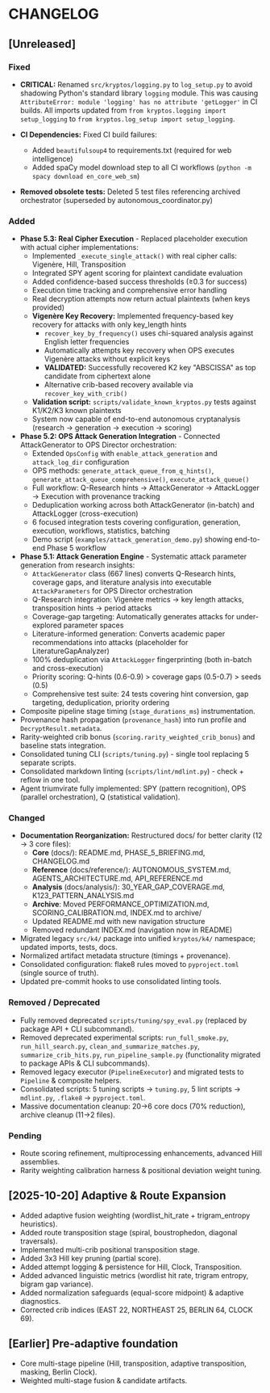 # CHANGELOG

## [Unreleased]

### Fixed

* **CRITICAL:** Renamed `src/kryptos/logging.py` to `log_setup.py` to avoid shadowing Python's standard library
`logging` module. This was causing `AttributeError: module 'logging' has no attribute 'getLogger'` in CI builds. All
imports updated from `from kryptos.logging import setup_logging` to `from kryptos.log_setup import setup_logging`.

* **CI Dependencies:** Fixed CI build failures:

  - Added `beautifulsoup4` to requirements.txt (required for web intelligence)
  - Added spaCy model download step to all CI workflows (`python -m spacy download en_core_web_sm`)

* **Removed obsolete tests:** Deleted 5 test files referencing archived orchestrator (superseded by
autonomous_coordinator.py)

### Added

* **Phase 5.3: Real Cipher Execution** - Replaced placeholder execution with actual cipher implementations:
  - Implemented `_execute_single_attack()` with real cipher calls: Vigenère, Hill, Transposition
  - Integrated SPY agent scoring for plaintext candidate evaluation
  - Added confidence-based success thresholds (≥0.3 for success)
  - Execution time tracking and comprehensive error handling
  - Real decryption attempts now return actual plaintexts (when keys provided)
  - **Vigenère Key Recovery:** Implemented frequency-based key recovery for attacks with only key_length hints
    - `recover_key_by_frequency()` uses chi-squared analysis against English letter frequencies
    - Automatically attempts key recovery when OPS executes Vigenère attacks without explicit keys
    - **VALIDATED:** Successfully recovered K2 key "ABSCISSA" as top candidate from ciphertext alone
    - Alternative crib-based recovery available via `recover_key_with_crib()`
  - **Validation script:** `scripts/validate_known_kryptos.py` tests against K1/K2/K3 known plaintexts
  - System now capable of end-to-end autonomous cryptanalysis (research → generation → execution → scoring)
* **Phase 5.2: OPS Attack Generation Integration** - Connected AttackGenerator to OPS Director orchestration:
  - Extended `OpsConfig` with `enable_attack_generation` and `attack_log_dir` configuration
  - OPS methods: `generate_attack_queue_from_q_hints()`, `generate_attack_queue_comprehensive()`,
    `execute_attack_queue()`
  - Full workflow: Q-Research hints → AttackGenerator → AttackLogger → Execution with provenance tracking
  - Deduplication working across both AttackGenerator (in-batch) and AttackLogger (cross-execution)
  - 6 focused integration tests covering configuration, generation, execution, workflows, statistics, batching
  - Demo script (`examples/attack_generation_demo.py`) showing end-to-end Phase 5 workflow
* **Phase 5.1: Attack Generation Engine** - Systematic attack parameter generation from research insights:
  - `AttackGenerator` class (667 lines) converts Q-Research hints, coverage gaps, and literature analysis into
    executable `AttackParameters` for OPS Director orchestration
  - Q-Research integration: Vigenère metrics → key length attacks, transposition hints → period attacks
  - Coverage-gap targeting: Automatically generates attacks for under-explored parameter spaces
  - Literature-informed generation: Converts academic paper recommendations into attacks (placeholder for
    LiteratureGapAnalyzer)
  - 100% deduplication via `AttackLogger` fingerprinting (both in-batch and cross-execution)
  - Priority scoring: Q-hints (0.6-0.9) > coverage gaps (0.5-0.7) > seeds (0.5)
  - Comprehensive test suite: 24 tests covering hint conversion, gap targeting, deduplication, priority ordering
* Composite pipeline stage timing (`stage_durations_ms`) instrumentation.
* Provenance hash propagation (`provenance_hash`) into run profile and `DecryptResult.metadata`.
* Rarity-weighted crib bonus (`scoring.rarity_weighted_crib_bonus`) and baseline stats integration.
* Consolidated tuning CLI (`scripts/tuning.py`) - single tool replacing 5 separate scripts.
* Consolidated markdown linting (`scripts/lint/mdlint.py`) - check + reflow in one tool.
* Agent triumvirate fully implemented: SPY (pattern recognition), OPS (parallel orchestration), Q (statistical
validation).

### Changed

* **Documentation Reorganization:** Restructured docs/ for better clarity (12 → 3 core files):
  - **Core** (docs/): README.md, PHASE_5_BRIEFING.md, CHANGELOG.md
  - **Reference** (docs/reference/): AUTONOMOUS_SYSTEM.md, AGENTS_ARCHITECTURE.md, API_REFERENCE.md
  - **Analysis** (docs/analysis/): 30_YEAR_GAP_COVERAGE.md, K123_PATTERN_ANALYSIS.md
  - **Archive**: Moved PERFORMANCE_OPTIMIZATION.md, SCORING_CALIBRATION.md, INDEX.md to archive/
  - Updated README.md with new navigation structure
  - Removed redundant INDEX.md (navigation now in README)
* Migrated legacy `src/k4/` package into unified `kryptos/k4/` namespace; updated imports, tests,
docs.
* Normalized artifact metadata structure (timings + provenance).
* Consolidated configuration: flake8 rules moved to `pyproject.toml` (single source of truth).
* Updated pre-commit hooks to use consolidated linting tools.

### Removed / Deprecated

* Fully removed deprecated `scripts/tuning/spy_eval.py` (replaced by package API + CLI subcommand).
* Removed deprecated experimental scripts: `run_full_smoke.py`, `run_hill_search.py`,
`clean_and_summarize_matches.py`, `summarize_crib_hits.py`, `run_pipeline_sample.py` (functionality migrated to package
APIs & CLI subcommands).
* Removed legacy executor (`PipelineExecutor`) and migrated tests to `Pipeline` & composite helpers.
* Consolidated scripts: 5 tuning scripts → `tuning.py`, 5 lint scripts → `mdlint.py`, `.flake8` → `pyproject.toml`.
* Massive documentation cleanup: 20→6 core docs (70% reduction), archive cleanup (11→2 files).

### Pending

* Route scoring refinement, multiprocessing enhancements, advanced Hill assemblies.
* Rarity weighting calibration harness & positional deviation weight tuning.

## [2025-10-20] Adaptive & Route Expansion

* Added adaptive fusion weighting (wordlist_hit_rate + trigram_entropy heuristics).
* Added route transposition stage (spiral, boustrophedon, diagonal traversals).
* Implemented multi-crib positional transposition stage.
* Added 3x3 Hill key pruning (partial score).
* Added attempt logging & persistence for Hill, Clock, Transposition.
* Added advanced linguistic metrics (wordlist hit rate, trigram entropy, bigram gap variance).
* Added normalization safeguards (equal-score midpoint) & adaptive diagnostics.
* Corrected crib indices (EAST 22, NORTHEAST 25, BERLIN 64, CLOCK 69).

## [Earlier] Pre-adaptive foundation

* Core multi-stage pipeline (Hill, transposition, adaptive transposition, masking, Berlin Clock).
* Weighted multi-stage fusion & candidate artifacts.
